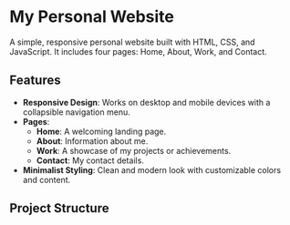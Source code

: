 # My Personal Website

A simple, responsive personal website built with HTML, CSS, and JavaScript. It includes four pages: Home, About, Work, and Contact.

## Features
- **Responsive Design**: Works on desktop and mobile devices with a collapsible navigation menu.
- **Pages**:
  - **Home**: A welcoming landing page.
  - **About**: Information about me.
  - **Work**: A showcase of my projects or achievements.
  - **Contact**: My contact details.
- **Minimalist Styling**: Clean and modern look with customizable colors and content.

## Project Structure
